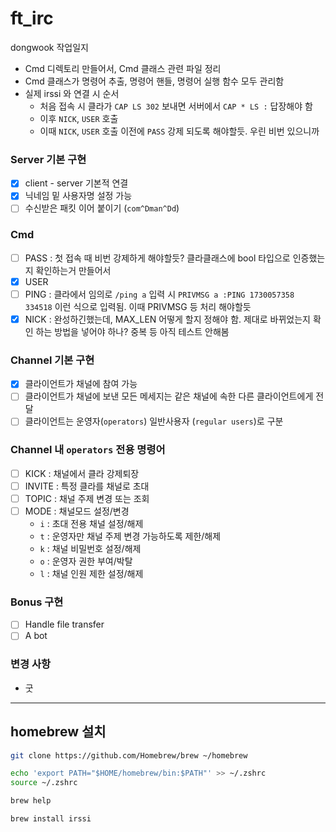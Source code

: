 # ft_irc

dongwook 작업일지
- Cmd 디렉토리 만들어서, Cmd 클래스 관련 파일 정리
- Cmd 클래스가 명령어 추출, 명령어 핸들, 명령어 실행 함수 모두 관리함
- 실제 irssi 와 연결 시 순서
	- 처음 접속 시 클라가 `CAP LS 302` 보내면 서버에서 `CAP * LS :` 답장해야 함
	- 이후 `NICK`, `USER` 호출
	- 이때 `NICK`, `USER` 호출 이전에 `PASS` 강제 되도록 해야할듯. 우린 비번 있으니까

### Server 기본 구현
- [x] client - server 기본적 연결
- [x] 닉네임 밑 사용자명 설정 가능
- [ ] 수신받은 패킷 이어 붙이기 (`com^Dman^Dd`)

### Cmd
- [ ] PASS : 첫 접속 때 비번 강제하게 해야할듯? 클라클래스에 bool 타입으로 인증했는지 확인하는거 만들어서
- [x] USER
- [ ] PING : 클라에서 임의로 `/ping a` 입력 시 `PRIVMSG a :PING 1730057358 334518` 이런 식으로 입력됨. 이때 PRIVMSG 등 처리 해야할듯
- [x] NICK : 완성하긴했는데, MAX_LEN 어떻게 할지 정해야 함. 제대로 바뀌었는지 확인 하는 방법을 넣어야 하나? 중복 등 아직 테스트 안해봄

### Channel 기본 구현
- [x] 클라이언트가 채널에 참여 가능
- [ ] 클라이언트가 채널에 보낸 모든 메세지는 같은 채널에 속한 다른 클라이언트에게 전달
- [ ] 클라이언트는 운영자(`operators`) 일반사용자 (`regular users`)로 구분

### Channel 내 `operators` 전용 명령어
- [ ] KICK : 채널에서 클라 강제퇴장
- [ ] INVITE : 특정 클라를 채널로 초대
- [ ] TOPIC : 채널 주제 변경 또는 조회
- [ ] MODE : 채널모드 설정/변경
	- `i` : 초대 전용 채널 설정/해제
	- `t` : 운영자만 채널 주제 변경 가능하도록 제한/해제
	- `k` : 채널 비밀번호 설정/해제
	- `o` : 운영자 권한 부여/박탈
	- `l` : 채널 인원 제한 설정/해제

### Bonus 구현
- [ ] Handle file transfer
- [ ] A bot

### 변경 사항
- 굿

____

## homebrew 설치

``` bash
git clone https://github.com/Homebrew/brew ~/homebrew

echo 'export PATH="$HOME/homebrew/bin:$PATH"' >> ~/.zshrc
source ~/.zshrc

brew help

brew install irssi
```


